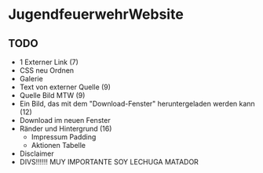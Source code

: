 # JugendfeuerwehrWebsite

## TODO 
- 1 Externer Link (7)
- CSS neu Ordnen 
- Galerie 
- Text von externer Quelle (9)
- Quelle Bild MTW (9)
- Ein Bild, das mit dem "Download-Fenster" heruntergeladen werden kann (12)
- Download im neuen Fenster
- Ränder und Hintergrund (16)
	- Impressum Padding
	- Aktionen Tabelle
- Disclaimer
- DIVS!!!!!! MUY IMPORTANTE SOY LECHUGA MATADOR 
